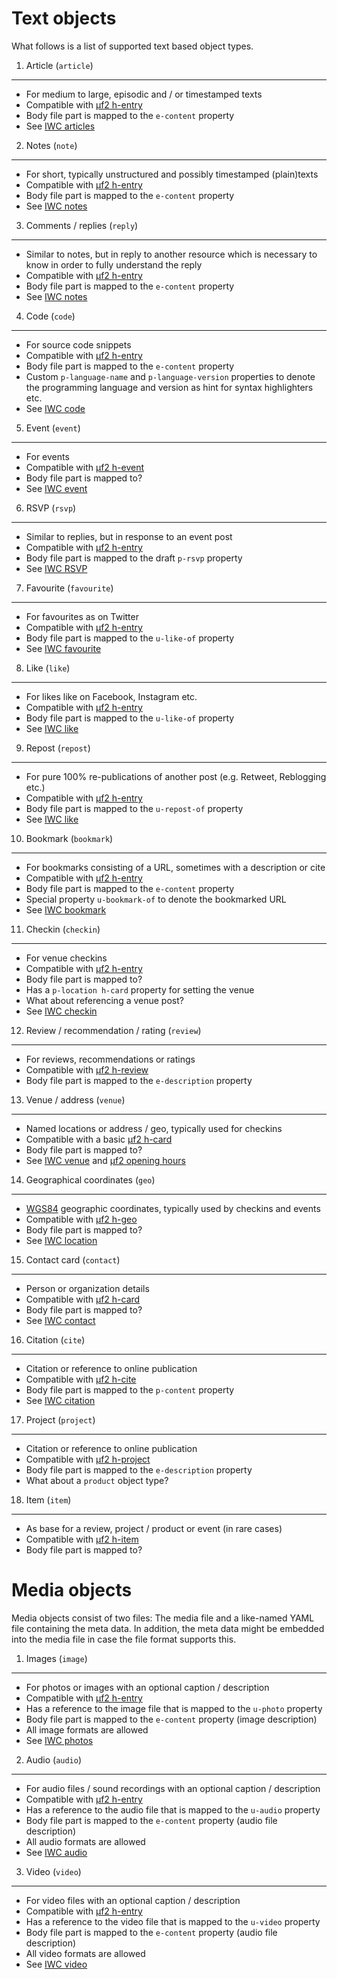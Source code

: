 Text objects
============

What follows is a list of supported text based object types.


1. Article (`article`)
----------------------
* For medium to large, episodic and / or timestamped texts
* Compatible with [µf2 h-entry](http://microformats.org/wiki/h-entry)
* Body file part is mapped to the `e-content` property
* See [IWC articles](https://indiewebcamp.com/article)


2. Notes (`note`)
-----------------
* For short, typically unstructured and possibly timestamped (plain)texts
* Compatible with [µf2 h-entry](http://microformats.org/wiki/h-entry)
* Body file part is mapped to the `e-content` property
* See [IWC notes](https://indiewebcamp.com/note)


3. Comments / replies (`reply`)
-------------------------------
* Similar to notes, but in reply to another resource which is necessary to know in order to fully understand the reply
* Compatible with [µf2 h-entry](http://microformats.org/wiki/h-entry)
* Body file part is mapped to the `e-content` property
* See [IWC notes](https://indiewebcamp.com/reply)


4. Code (`code`)
----------------
* For source code snippets
* Compatible with [µf2 h-entry](http://microformats.org/wiki/h-entry)
* Body file part is mapped to the `e-content` property
* Custom `p-language-name` and `p-language-version` properties to denote the programming language and version as hint for syntax highlighters etc.
* See [IWC code](https://indiewebcamp.com/code)


5. Event (`event`)
------------------
* For events
* Compatible with [µf2 h-event](http://microformats.org/wiki/h-event)
* Body file part is mapped to?
* See [IWC event](https://indiewebcamp.com/event)


6. RSVP (`rsvp`)
----------------
* Similar to replies, but in response to an event post
* Compatible with [µf2 h-entry](http://microformats.org/wiki/h-entry)
* Body file part is mapped to the draft `p-rsvp` property
* See [IWC RSVP](https://indiewebcamp.com/rsvp)


7. Favourite (`favourite`)
--------------------------
* For favourites as on Twitter
* Compatible with [µf2 h-entry](http://microformats.org/wiki/h-entry)
* Body file part is mapped to the `u-like-of` property
* See [IWC favourite](https://indiewebcamp.com/favourite)


8. Like (`like`)
----------------
* For likes like on Facebook, Instagram etc.
* Compatible with [µf2 h-entry](http://microformats.org/wiki/h-entry)
* Body file part is mapped to the `u-like-of` property
* See [IWC like](https://indiewebcamp.com/like)


9. Repost (`repost`)
----------------
* For pure 100% re-publications of another post (e.g. Retweet, Reblogging etc.)
* Compatible with [µf2 h-entry](http://microformats.org/wiki/h-entry)
* Body file part is mapped to the `u-repost-of` property
* See [IWC like](https://indiewebcamp.com/repost)


10. Bookmark (`bookmark`)
------------------------
* For bookmarks consisting of a URL, sometimes with a description or cite
* Compatible with [µf2 h-entry](http://microformats.org/wiki/h-entry)
* Body file part is mapped to the `e-content` property
* Special property `u-bookmark-of` to denote the bookmarked URL
* See [IWC bookmark](https://indiewebcamp.com/bookmark)


11. Checkin (`checkin`)
----------------------
* For venue checkins
* Compatible with [µf2 h-entry](http://microformats.org/wiki/h-entry)
* Body file part is mapped to?
* Has a `p-location h-card` property for setting the venue
* What about referencing a venue post?
* See [IWC checkin](https://indiewebcamp.com/checkin)


12. Review / recommendation / rating (`review`)
----------------------------------------------
* For reviews, recommendations or ratings
* Compatible with [µf2 h-review](http://microformats.org/wiki/h-review)
* Body file part is mapped to the `e-description` property


13. Venue / address (`venue`)
-----------------------------
* Named locations or address / geo, typically used for checkins
* Compatible with a basic [µf2 h-card](http://microformats.org/wiki/h-card)
* Body file part is mapped to?
* See [IWC venue](https://indiewebcamp.com/venue) and [µf2 opening hours](http://microformats.org/wiki/opening-hours)


14. Geographical coordinates (`geo`)
------------------------------------
* [WGS84](http://en.wikipedia.org/wiki/WGS84) geographic coordinates, typically used by checkins and events
* Compatible with [µf2 h-geo](http://microformats.org/wiki/h-geo)
* Body file part is mapped to?
* See [IWC location](https://indiewebcamp.com/location)


15. Contact card (`contact`)
----------------------------
* Person or organization details
* Compatible with [µf2 h-card](http://microformats.org/wiki/h-card)
* Body file part is mapped to?
* See [IWC contact](https://indiewebcamp.com/contact)


16. Citation (`cite`)
---------------------
* Citation or reference to online publication
* Compatible with [µf2 h-cite](http://microformats.org/wiki/h-cite)
* Body file part is mapped to the `p-content` property
* See [IWC citation](https://indiewebcamp.com/citation)


17. Project (`project`)
-----------------------
* Citation or reference to online publication
* Compatible with [µf2 h-project](http://microformats.org/wiki/h-product)
* Body file part is mapped to the `e-description` property
* What about a `product` object type?


18. Item (`item`)
-----------------
* As base for a review, project / product or event (in rare cases)
* Compatible with [µf2 h-item](http://microformats.org/wiki/h-item)
* Body file part is mapped to?


Media objects
=============

Media objects consist of two files: The media file and a like-named YAML file containing the meta data. In addition, the meta data might be embedded into the media file in case the file format supports this.


1. Images (`image`)
-------------------
* For photos or images with an optional caption / description
* Compatible with [µf2 h-entry](http://microformats.org/wiki/h-entry)
* Has a reference to the image file that is mapped to the `u-photo` property
* Body file part is mapped to the `e-content` property (image description)
* All image formats are allowed
* See [IWC photos](https://indiewebcamp.com/photo)


2. Audio (`audio`)
-------------------
* For audio files / sound recordings with an optional caption / description
* Compatible with [µf2 h-entry](http://microformats.org/wiki/h-entry)
* Has a reference to the audio file that is mapped to the `u-audio` property
* Body file part is mapped to the `e-content` property (audio file description)
* All audio formats are allowed
* See [IWC audio](https://indiewebcamp.com/audio)


3. Video (`video`)
-------------------
* For video files with an optional caption / description
* Compatible with [µf2 h-entry](http://microformats.org/wiki/h-entry)
* Has a reference to the video file that is mapped to the `u-video` property
* Body file part is mapped to the `e-content` property (audio file description)
* All video formats are allowed
* See [IWC video](https://indiewebcamp.com/video)
